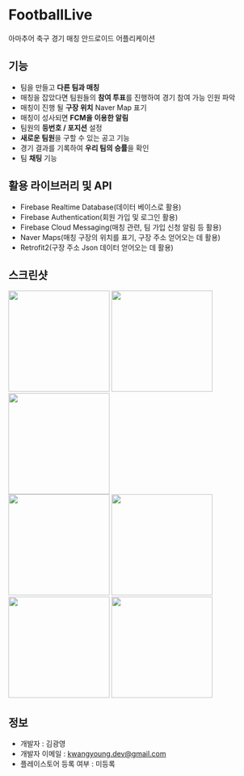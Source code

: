 # FootballLive
아마추어 축구 경기 매칭 안드로이드 어플리케이션

## 기능
  * 팀을 만들고 **다른 팀과 매칭**
  * 매칭을 잡았다면 팀원들의 **참여 투표**를 진행하여 경기 참여 가능 인원 파악
  * 매칭이 진행 될 **구장 위치** Naver Map 표기
  * 매칭이 성사되면 **FCM을 이용한 알림**
  * 팀원의 **등번호 / 포지션** 설정
  * **새로운 팀원**을 구할 수 있는 공고 기능
  * 경기 결과를 기록하여 **우리 팀의 승률**을 확인
  * 팀 **채팅** 기능
  
## 활용 라이브러리 및 API
  * Firebase Realtime Database(데이터 베이스로 활용)
  * Firebase Authentication(회원 가입 및 로그인 활용)
  * Firebase Cloud Messaging(매칭 관련, 팀 가입 신청 알림 등 활용)
  * Naver Maps(매칭 구장의 위치를 표기, 구장 주소 얻어오는 데 활용)
  * Retrofit2(구장 주소 Json 데이터 얻어오는 데 활용)
  
## 스크린샷
<div>
<img width="200" src="https://user-images.githubusercontent.com/59359891/76600847-15becd80-654b-11ea-87d7-01e293a2d3c1.jpg">
<img width="200" src="https://user-images.githubusercontent.com/59359891/76600884-296a3400-654b-11ea-88c2-edfc5ae91120.jpg">
<img width="200" src="https://user-images.githubusercontent.com/59359891/76600899-2ff8ab80-654b-11ea-811a-7d06aba38874.jpg">
</div>
<div>
<img width="200" src="https://user-images.githubusercontent.com/59359891/76600907-32f39c00-654b-11ea-89b5-c9d76083c604.jpg">
<img width="200" src="https://user-images.githubusercontent.com/59359891/76600909-35ee8c80-654b-11ea-8941-9daf8c48e3fb.jpg">
<img width="200" src="https://user-images.githubusercontent.com/59359891/76600911-3850e680-654b-11ea-8d3b-299087dc38f6.jpg">
<img width="200" src="https://user-images.githubusercontent.com/59359891/76600917-3a1aaa00-654b-11ea-952a-19856c766623.jpg">
</div>

## 정보
  * 개발자 : 김광영
  * 개발자 이메일 : kwangyoung.dev@gmail.com
  * 플레이스토어 등록 여부 : 미등록
  
